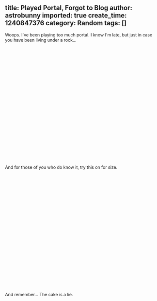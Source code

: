 title: Played Portal, Forgot to Blog
author: astrobunny
imported: true
create_time: 1240847376
category: Random
tags: []
---
Woops. I've been playing too much portal. I know I'm late, but just in case you have been living under a rock...  
  
<object width="500" height="375"><param name="movie" value="http://www.youtube.com/v/GWzmL05OlYA&amp;hl=en&amp;fs=1&amp;color1=0xcc2550&amp;color2=0xe87a9f">
<param name="allowFullScreen" value="true">
<param name="allowscriptaccess" value="always">
<embed src="http://www.youtube.com/v/GWzmL05OlYA&amp;hl=en&amp;fs=1&amp;color1=0xcc2550&amp;color2=0xe87a9f" type="application/x-shockwave-flash" allowscriptaccess="always" allowfullscreen="true" width="500" height="375"></embed></object>  
  
And for those of you who do know it, try this on for size.  
  
<object width="500 height="><param name="movie" value="http://www.youtube.com/v/cR1P8Tm1fD8&amp;hl=en&amp;fs=1">
<param name="allowFullScreen" value="true">
<param name="allowscriptaccess" value="always">
<embed src="http://www.youtube.com/v/cR1P8Tm1fD8&amp;hl=en&amp;fs=1" type="application/x-shockwave-flash" allowscriptaccess="always" allowfullscreen="true" width="500" height="375"></embed></object>  
  
And remember... The cake is a lie.

